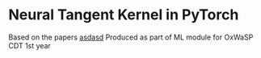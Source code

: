 # Neural Tangent Kernel in PyTorch
Based on the papers [asdasd][1]
Produced as part of ML module for OxWaSP CDT 1st year


[1]:https://arxiv.org/abs/1806.07572
